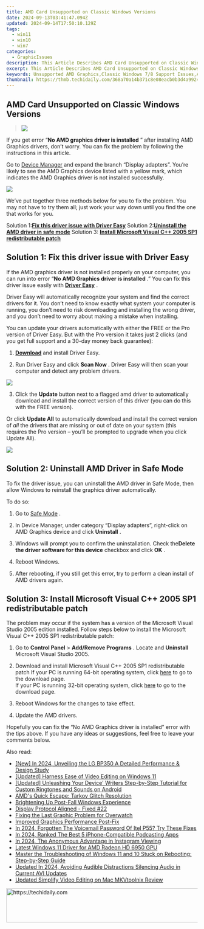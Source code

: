 ```yaml
---
title: AMD Card Unsupported on Classic Windows Versions
date: 2024-09-13T03:41:47.094Z
updated: 2024-09-14T17:50:10.129Z
tags:
  - win11
  - win10
  - win7
categories:
  - GraphicIssues
description: This Article Describes AMD Card Unsupported on Classic Windows Versions
excerpt: This Article Describes AMD Card Unsupported on Classic Windows Versions
keywords: Unsupported AMD Graphics,Classic Windows 7/8 Support Issues,AMD Card Compatibility Woes,Windows XP/Vista AMD Support Problems,No-Supported Graphics Card Updates,Classic Windows AMD Unsupported Guide,Navigating Classic Windows without AMD Graphics Support
thumbnail: https://thmb.techidaily.com/368a70a14b371c8e08eacb0b3d4a99240a39fbb092918116ea6d8f331f8e83e6.jpg
---
```


## AMD Card Unsupported on Classic Windows Versions

> ![](https://images.drivereasy.com/wp-content/uploads/2018/11/img_5be141fc11128.jpg)

 If you get error “**No AMD graphics driver is installed** ” after installing AMD Graphics drivers, don’t worry. You can fix the problem by following the instructions in this article.

 Go to [Device Manager](https://tools.techidaily.com/drivereasy/download/) and expand the branch “Display adapters”. You’re likely to see the AMD Graphics device listed with a yellow mark, which indicates the AMD Graphics driver is not installed successfully.

![](https://images.drivereasy.com/wp-content/uploads/2018/11/img_5be142db9a4e7.jpg)

 We’ve put together three methods below for you to fix the problem. You may not have to try them all; just work your way down until you find the one that works for you.

 Solution 1:**[Fix this driver issue with Driver Easy](#s1)**
 Solution 2:**[Uninstall the AMD driver in safe mode](#s2)**
 Solution 3: **[Install Microsoft Visual C++ 2005 SP1 redistributable patch](#s3)**

## Solution 1: Fix this driver issue with Driver Easy

 If the AMD graphics driver is not installed properly on your computer, you can run into error “**No AMD Graphics driver is installed** .” You can fix this driver issue easily with **[Driver Easy](https://tools.techidaily.com/drivereasy/download/)**  .

 Driver Easy will automatically recognize your system and find the correct drivers for it. You don’t need to know exactly what system your computer is running, you don’t need to risk downloading and installing the wrong driver, and you don’t need to worry about making a mistake when installing.

 You can update your drivers automatically with either the FREE or the Pro version of Driver Easy. But with the Pro version it takes just 2 clicks (and you get full support and a 30-day money back guarantee):

 1) **[Download](https://tools.techidaily.com/drivereasy/download/)**   and install Driver Easy.

 2) Run Driver Easy and click **Scan Now** . Driver Easy will then scan your computer and detect any problem drivers.

![](https://images.drivereasy.com/wp-content/uploads/2022/06/de-scan-now-3.jpg)

 3) Click the **Update** button next to a flagged amd driver to automatically download and install the correct version of this driver (you can do this with the FREE version).

 Or click **Update All**  to automatically download and install the correct version of _all_   the drivers that are missing or out of date on your system (this requires the Pro version – you’ll be prompted to upgrade when you click Update All).

![](https://images.drivereasy.com/wp-content/uploads/2022/02/de-update-all-rtx-3080.jpg)

## **Solution 2: Uninstall AMD Driver in Safe Mode**

 To fix the driver issue, you can uninstall the AMD driver in Safe Mode, then allow Windows to reinstall the graphics driver automatically.

To do so:

 1) Go to [Safe Mode](https://tools.techidaily.com/drivereasy/download/) .

 2) In Device Manager, under category “Display adapters”, right-click on AMD Graphics device and click **Uninstall** .

 3) Windows will prompt you to confirm the uninstallation. Check the**Delete the driver software for this device** checkbox and click **OK** .

 4) Reboot Windows.

 5) After rebooting, if you still get this error, try to perform a clean install of AMD drivers again.

## Solution 3: Install Microsoft Visual C++ 2005 SP1 redistributable patch

 The problem may occur if the system has a version of the Microsoft Visual Studio 2005 edition installed. Follow steps below to install the Microsoft Visual C++ 2005 SP1 redistributable patch:

 1) Go to **Control Panel** \> **Add/Remove Programs** . Locate and **Uninstall**  Microsoft Visual Studio 2005.

 2) Download and install Microsoft Visual C++ 2005 SP1 redistributable patch
 If your PC is running 64-bit operating system, click [here](https://www.microsoft.com/en-sg/download/) to go to the download page.  
 If your PC is running 32-bit operating system, click [here](https://www.microsoft.com/en-sg/download/) to go to the download page.

 3) Reboot Windows for the changes to take effect.

 4) Update the AMD drivers.

 Hopefully you can fix the “No AMD Graphics driver is installed” error with the tips above. If you have any ideas or suggestions, feel free to leave your comments below.

<ins class="adsbygoogle"
     style="display:block"
     data-ad-format="autorelaxed"
     data-ad-client="ca-pub-7571918770474297"
     data-ad-slot="1223367746"></ins>

<ins class="adsbygoogle"
     style="display:block"
     data-ad-client="ca-pub-7571918770474297"
     data-ad-slot="8358498916"
     data-ad-format="auto"
     data-full-width-responsive="true"></ins>

<span class="atpl-alsoreadstyle">Also read:</span>
<div><ul>
<li><a href="https://fox-links.techidaily.com/new-in-2024-unveiling-the-lg-bp350-a-detailed-performance-and-design-study/"><u>[New] In 2024, Unveiling the LG BP350 A Detailed Performance & Design Study</u></a></li>
<li><a href="https://some-techniques.techidaily.com/updated-harness-ease-of-video-editing-on-windows-11/"><u>[Updated] Harness Ease of Video Editing on Windows 11</u></a></li>
<li><a href="https://some-guidance.techidaily.com/updated-unleashing-your-device-writers-step-by-step-tutorial-for-custom-ringtones-and-sounds-on-android/"><u>[Updated] Unleashing Your Device' Writers Step-by-Step Tutorial for Custom Ringtones and Sounds on Android</u></a></li>
<li><a href="https://graphic-issues.techidaily.com/amds-quick-escape-tarkov-glitch-resolution/"><u>AMD's Quick Escape: Tarkov Glitch Resolution</u></a></li>
<li><a href="https://graphic-issues.techidaily.com/brightening-up-post-fall-windows-experience/"><u>Brightening Up Post-Fall Windows Experience</u></a></li>
<li><a href="https://graphic-issues.techidaily.com/display-protocol-aligned-fixed-22/"><u>Display Protocol Aligned - Fixed #22</u></a></li>
<li><a href="https://graphic-issues.techidaily.com/fixing-the-last-graphic-problem-for-overwatch/"><u>Fixing the Last Graphic Problem for Overwatch</u></a></li>
<li><a href="https://graphic-issues.techidaily.com/improved-graphics-performance-post-fix/"><u>Improved Graphics Performance Post-Fix</u></a></li>
<li><a href="https://unlock-android.techidaily.com/in-2024-forgotten-the-voicemail-password-of-itel-p55-try-these-fixes-by-drfone-android/"><u>In 2024, Forgotten The Voicemail Password Of Itel P55? Try These Fixes</u></a></li>
<li><a href="https://extra-support.techidaily.com/in-2024-ranked-the-best-5-iphone-compatible-podcasting-apps/"><u>In 2024, Ranked The Best 5 iPhone-Compatible Podcasting Apps</u></a></li>
<li><a href="https://instagram-clips.techidaily.com/in-2024-the-anonymous-advantage-in-instagram-viewing/"><u>In 2024, The Anonymous Advantage in Instagram Viewing</u></a></li>
<li><a href="https://graphic-issues.techidaily.com/latest-windows-11-driver-for-amd-radeon-hd-6950-gpu/"><u>Latest Windows 11 Driver for AMD Radeon HD 6950 GPU</u></a></li>
<li><a href="https://common-error.techidaily.com/master-the-troubleshooting-of-windows-11-and-10-stuck-on-rebooting-step-by-step-guide/"><u>Master the Troubleshooting of Windows 11 and 10 Stuck on Rebooting: Step-by-Step Guide</u></a></li>
<li><a href="https://audio-shaping.techidaily.com/updated-in-2024-avoiding-audible-distractions-silencing-audio-in-current-avi-updates/"><u>Updated In 2024, Avoiding Audible Distractions Silencing Audio in Current AVI Updates</u></a></li>
<li><a href="https://smart-video-creator.techidaily.com/updated-simplify-video-editing-on-mac-mkvtoolnix-review/"><u>Updated Simplify Video Editing on Mac MKVtoolnix Review</u></a></li>
</ul></div>

<!-- affiliate ads begin -->
<a href="https://ephamedtechinc.pxf.io/c/5597632/2130528/26400" target="_top" id="2130528">
  <img src="//a.impactradius-go.com/display-ad/26400-2130528" border="0" alt="https://techidaily.com" width="728" height="90"/>
</a>
<img height="0" width="0" src="https://ephamedtechinc.pxf.io/i/5597632/2130528/26400" style="position:absolute;visibility:hidden;" border="0" />
<!-- affiliate ads end -->

